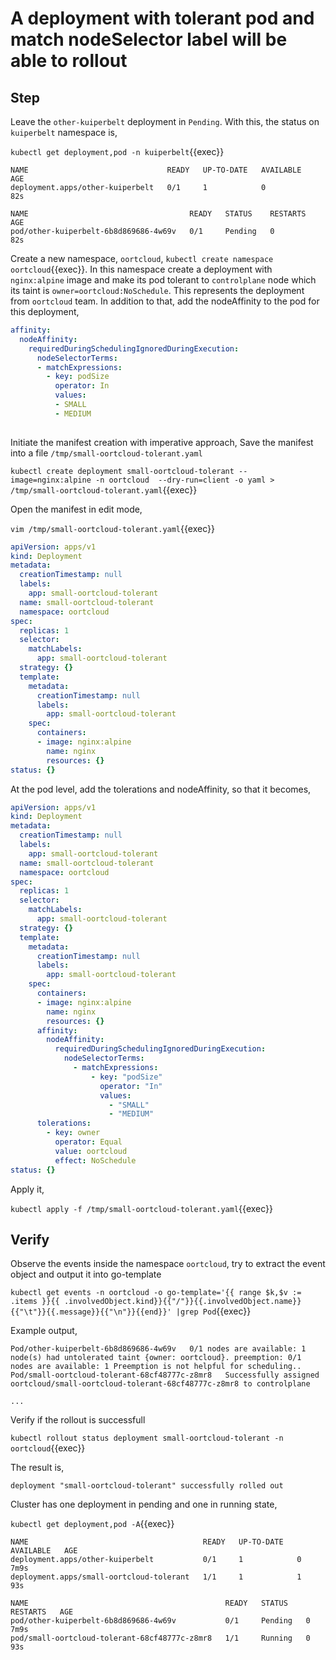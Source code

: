 # A deployment with tolerant pod and match nodeSelector label will be able to rollout

## Step

Leave the `other-kuiperbelt` deployment in `Pending`. With this, the status on `kuiperbelt` namespace is,

`kubectl get deployment,pod -n kuiperbelt`{{exec}}

```text
NAME                               READY   UP-TO-DATE   AVAILABLE   AGE
deployment.apps/other-kuiperbelt   0/1     1            0           82s

NAME                                    READY   STATUS    RESTARTS   AGE
pod/other-kuiperbelt-6b8d869686-4w69v   0/1     Pending   0          82s
```

Create a new namespace, `oortcloud`, `kubectl create namespace oortcloud`{{exec}}. In this namespace create a deployment with `nginx:alpine` image and make its pod tolerant to `controlplane` node which its taint  is `owner=oortcloud:NoSchedule`. This represents the deployment from `oortcloud` team. In addition to that, add the nodeAffinity to the pod for this deployment,
```yaml
affinity:
  nodeAffinity:
    requiredDuringSchedulingIgnoredDuringExecution:
      nodeSelectorTerms:
      - matchExpressions:
        - key: podSize
          operator: In
          values:
          - SMALL
          - MEDIUM
    
```

Initiate the manifest creation with imperative approach,
Save the manifest into a file `/tmp/small-oortcloud-tolerant.yaml`

`kubectl create deployment small-oortcloud-tolerant --image=nginx:alpine -n oortcloud  --dry-run=client -o yaml > /tmp/small-oortcloud-tolerant.yaml`{{exec}}

Open the manifest in edit mode,

`vim /tmp/small-oortcloud-tolerant.yaml`{{exec}}

```yaml
apiVersion: apps/v1
kind: Deployment
metadata:
  creationTimestamp: null
  labels:
    app: small-oortcloud-tolerant
  name: small-oortcloud-tolerant
  namespace: oortcloud
spec:
  replicas: 1
  selector:
    matchLabels:
      app: small-oortcloud-tolerant
  strategy: {}
  template:
    metadata:
      creationTimestamp: null
      labels:
        app: small-oortcloud-tolerant
    spec:
      containers:
      - image: nginx:alpine
        name: nginx
        resources: {}
status: {}
```

At the pod level, add the tolerations and nodeAffinity, so that it becomes,

```yaml
apiVersion: apps/v1
kind: Deployment
metadata:
  creationTimestamp: null
  labels:
    app: small-oortcloud-tolerant
  name: small-oortcloud-tolerant
  namespace: oortcloud
spec:
  replicas: 1
  selector:
    matchLabels:
      app: small-oortcloud-tolerant
  strategy: {}
  template:
    metadata:
      creationTimestamp: null
      labels:
        app: small-oortcloud-tolerant
    spec:
      containers:
      - image: nginx:alpine
        name: nginx
        resources: {}
      affinity:
        nodeAffinity:
          requiredDuringSchedulingIgnoredDuringExecution:
            nodeSelectorTerms:
              - matchExpressions:
                  - key: "podSize"
                    operator: "In"
                    values:
                      - "SMALL"
                      - "MEDIUM"
      tolerations:
        - key: owner
          operator: Equal
          value: oortcloud
          effect: NoSchedule
status: {}
```

Apply it,

`kubectl apply -f /tmp/small-oortcloud-tolerant.yaml`{{exec}}

## Verify

Observe the events inside the namespace `oortcloud`, try to extract the event object and output it into go-template

`kubectl get events -n oortcloud -o go-template='{{ range $k,$v := .items }}{{ .involvedObject.kind}}{{"/"}}{{.involvedObject.name}}{{"\t"}}{{.message}}{{"\n"}}{{end}}' |grep Pod`{{exec}}

Example output,

```text
Pod/other-kuiperbelt-6b8d869686-4w69v   0/1 nodes are available: 1 node(s) had untolerated taint {owner: oortcloud}. preemption: 0/1 nodes are available: 1 Preemption is not helpful for scheduling..
Pod/small-oortcloud-tolerant-68cf48777c-z8mr8   Successfully assigned oortcloud/small-oortcloud-tolerant-68cf48777c-z8mr8 to controlplane

...
```

Verify if the rollout is successfull

`kubectl rollout status deployment small-oortcloud-tolerant -n oortcloud`{{exec}}

The result is,

```text
deployment "small-oortcloud-tolerant" successfully rolled out
```

Cluster has one deployment in pending and one in running state,

`kubectl get deployment,pod -A`{{exec}}

```text
NAME                                       READY   UP-TO-DATE   AVAILABLE   AGE
deployment.apps/other-kuiperbelt           0/1     1            0           7m9s
deployment.apps/small-oortcloud-tolerant   1/1     1            1           93s

NAME                                            READY   STATUS    RESTARTS   AGE
pod/other-kuiperbelt-6b8d869686-4w69v           0/1     Pending   0          7m9s
pod/small-oortcloud-tolerant-68cf48777c-z8mr8   1/1     Running   0          93s
```
